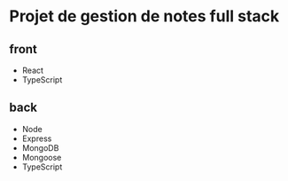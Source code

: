 <h1>Projet de gestion de notes full stack</h1>

<h2>front</h2>
<ul>
    <li>React</li>
    <li>TypeScript</li>
</ul>
<h2>back</h2>
<ul>
  <li>Node</li>
  <li>Express</li>
  <li>MongoDB</li>
  <li>Mongoose</li>
  <li>TypeScript</li>
</ul>